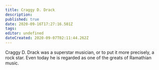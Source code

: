 ```yaml
---
title: Craggy D. Drack
description: 
published: true
date: 2020-09-16T17:27:16.501Z
tags: 
editor: undefined
dateCreated: 2020-09-07T02:11:44.262Z
---
```


Craggy D. Drack was a superstar musician, or to put it more precisely, a rock star. Even today he is regarded as one of the greats of Ramathian music.